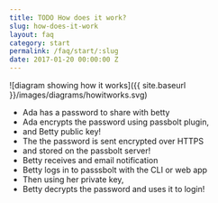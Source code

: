 ```yaml
---
title: TODO How does it work?
slug: how-does-it-work
layout: faq
category: start
permalink: /faq/start/:slug
date: 2017-01-20 00:00:00 Z
---
```

![diagram showing how it works]({{ site.baseurl }}/images/diagrams/howitworks.svg)

* Ada has a password to share with betty
* Ada encrypts the password using passbolt plugin,
* and Betty public key!
* The the password is sent encrypted over HTTPS
* and stored on the passbolt server!
* Betty receives and email notification
* Betty logs in to passsbolt with the CLI or web app
* Then using her private key,
* Betty decrypts the password and uses it to login!
